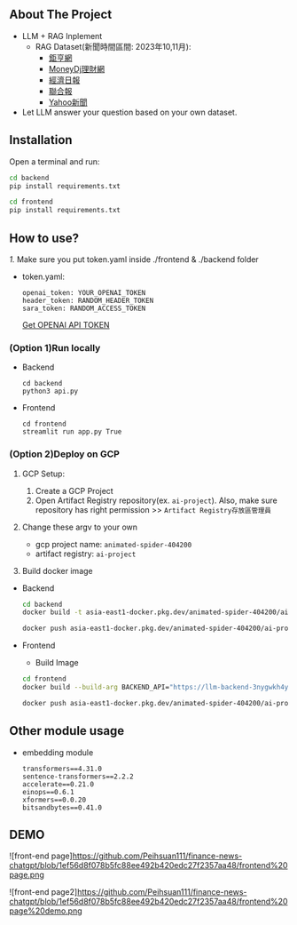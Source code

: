 <!-- 專案簡介 -->
## About The Project

* LLM + RAG Inplement
  * RAG Dataset(新聞時間區間: 2023年10,11月):
    * [鉅亨網](https://www.cnyes.com)
    * [MoneyDj理財網](https://www.moneydj.com)
    * [經濟日報](https://money.udn.com/money/index)
    * [聯合報](https://udn.com/news/index)
    * [Yahoo新聞](https://tw.stock.yahoo.com/rss-index/)
* Let LLM answer your question based on your own dataset.

## Installation

Open a terminal and run:

```bash
cd backend
pip install requirements.txt

cd frontend
pip install requirements.txt
```

## How to use?

*1.* Make sure you put token.yaml inside ./frontend & ./backend folder

* token.yaml:

     ```
     openai_token: YOUR_OPENAI_TOKEN
     header_token: RANDOM_HEADER_TOKEN
     sara_token: RANDOM_ACCESS_TOKEN
     ```

     [Get OPENAI API TOKEN](https://platform.openai.com/docs/quickstart?context=python)

### (Option 1)Run locally

* Backend

  ```
  cd backend
  python3 api.py
  ```

* Frontend

  ```
  cd frontend
  streamlit run app.py True
  ```

### (Option 2)Deploy on GCP

1. GCP Setup:
   1. Create a GCP Project
   2. Open Artifact Registry repository(ex. `ai-project`). Also, make sure repository has right permission >> `Artifact Registry存放區管理員`

2. Change these argv to your own
     * gcp project name: `animated-spider-404200`
     * artifact registry: `ai-project`

3. Build docker image

* Backend

    ```bash
    cd backend
    docker build -t asia-east1-docker.pkg.dev/animated-spider-404200/ai-project/llm-backend ./

    docker push asia-east1-docker.pkg.dev/animated-spider-404200/ai-project/llm-backend
    ```

* Frontend
  * Build Image

  ```bash
  cd frontend
  docker build --build-arg BACKEND_API="https://llm-backend-3nygwkh4ya-de.a.run.app" -t asia-east1-docker.pkg.dev/animated-spider-404200/ai-project/llm-frontend ./

  docker push asia-east1-docker.pkg.dev/animated-spider-404200/ai-project/llm-frontend
  ```

## Other module usage

* embedding module

    ```
    transformers==4.31.0
    sentence-transformers==2.2.2
    accelerate==0.21.0
    einops==0.6.1
    xformers==0.0.20
    bitsandbytes==0.41.0
    ```

<!-- DEMO -->
## DEMO

![front-end page]<https://github.com/Peihsuan111/finance-news-chatgpt/blob/1ef56d8f078b5fc88ee492b420edc27f2357aa48/frontend%20page.png>

![front-end page2]<https://github.com/Peihsuan111/finance-news-chatgpt/blob/1ef56d8f078b5fc88ee492b420edc27f2357aa48/frontend%20page%20demo.png>

